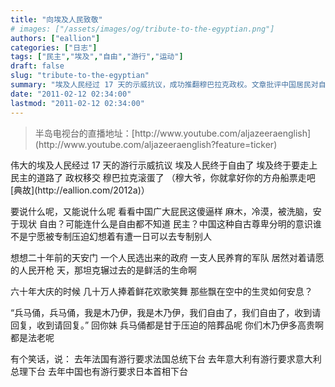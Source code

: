 ```yaml
---
title: "向埃及人民致敬"
# images: ["/assets/images/og/tribute-to-the-egyptian.png"]
authors: ["eallion"]
categories: ["日志"]
tags: ["民主","埃及","自由","游行","运动"]
draft: false
slug: "tribute-to-the-egyptian"
summary: "埃及人民经过 17 天的示威抗议，成功推翻穆巴拉克政权。文章批评中国居民对自由和民主的冷漠，并回顾了中国历史上的压迫事件。最后提到了法国、意大利和中国都有游行要求领导下台的情况。"
date: "2011-02-12 02:34:00"
lastmod: "2011-02-12 02:34:00"
---
```


<blockquote > 半岛电视台的直播地址：[http://www.youtube.com/aljazeeraenglish](http://www.youtube.com/aljazeeraenglish?feature=ticker)</blockquote > 伟大的埃及人民经过 17 天的游行示威抗议
埃及人民终于自由了
埃及终于要走上民主的道路了
政权移交
穆巴拉克滚蛋了
（穆大爷，你就拿好你的方舟船票走吧 [典故](http://eallion.com/2012a)）

要说什么呢，又能说什么呢
看看中国广大屁民这傻逼样
麻木，冷漠，被洗脑，安于现状
自由？可能连什么是自由都不知道
民主？中国这种自古尊卑分明的意识谁不是宁愿被专制压迫幻想着有遭一日可以去专制别人

想想二十年前的天安门
一个人民选出来的政府
一支人民养育的军队
居然对着请愿的人民开枪
天，那坦克辗过去的是鲜活的生命啊

六十年大庆的时候
几十万人捧着鲜花欢歌笑舞
那些飘在空中的生灵如何安息？

“兵马俑，兵马俑，我是木乃伊，我是木乃伊，我们自由了，我们自由了，收到请回复，收到请回复。”
回你妹
兵马俑都是甘于压迫的陪葬品呢
你们木乃伊多高贵啊都是法老呢

有个笑话，说：
去年法国有游行要求法国总统下台
去年意大利有游行要求意大利总理下台
去年中国也有游行要求日本首相下台
